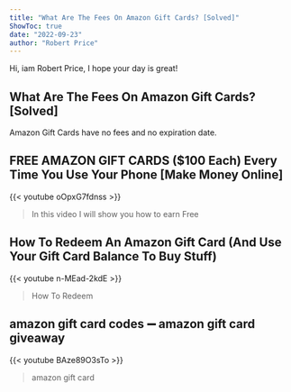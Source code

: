 ```yaml
---
title: "What Are The Fees On Amazon Gift Cards? [Solved]"
ShowToc: true 
date: "2022-09-23"
author: "Robert Price" 
---
```


Hi, iam Robert Price, I hope your day is great!
## What Are The Fees On Amazon Gift Cards? [Solved]
 Amazon Gift Cards have no fees and no expiration date.

## FREE AMAZON GIFT CARDS ($100 Each) Every Time You Use Your Phone [Make Money Online]
{{< youtube oOpxG7fdnss >}}
>In this video I will show you how to earn Free 

## How To Redeem An Amazon Gift Card (And Use Your Gift Card Balance To Buy Stuff)
{{< youtube n-MEad-2kdE >}}
>How To Redeem 

## amazon gift card codes ➖ amazon gift card giveaway
{{< youtube BAze89O3sTo >}}
>amazon gift card

